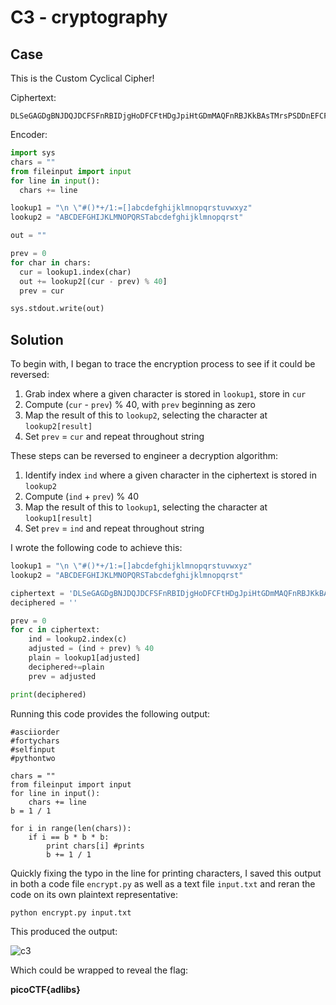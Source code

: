 # C3 - cryptography

## Case

This is the Custom Cyclical Cipher!

Ciphertext:

```
DLSeGAGDgBNJDQJDCFSFnRBIDjgHoDFCFtHDgJpiHtGDmMAQFnRBJKkBAsTMrsPSDDnEFCFtIbEDtDCIbFCFtHTJDKerFldbFObFCFtLBFkBAAAPFnRBJGEkerFlcPgKkImHnIlATJDKbTbFOkdNnsgbnJRMFnRBNAFkBAAAbrcbTKAkOgFpOgFpOpkBAAAAAAAiClFGIPFnRBaKliCgClFGtIBAAAAAAAOgGEkImHnIl
```

Encoder:

```py
import sys
chars = ""
from fileinput import input
for line in input():
  chars += line

lookup1 = "\n \"#()*+/1:=[]abcdefghijklmnopqrstuvwxyz"
lookup2 = "ABCDEFGHIJKLMNOPQRSTabcdefghijklmnopqrst"

out = ""

prev = 0
for char in chars:
  cur = lookup1.index(char)
  out += lookup2[(cur - prev) % 40]
  prev = cur

sys.stdout.write(out)
```

## Solution

To begin with, I began to trace the encryption process to see if it could be reversed:

1. Grab index where a given character is stored in `lookup1`, store in `cur`
2. Compute (`cur` - `prev`) % 40, with `prev` beginning as zero
3. Map the result of this to `lookup2`, selecting the character at `lookup2[result]`
4. Set `prev` = `cur` and repeat throughout string

These steps can be reversed to engineer a decryption algorithm:
1. Identify index `ind` where a given character in the ciphertext is stored in `lookup2`
2. Compute (`ind` + `prev`) % 40
3. Map the result of this to `lookup1`, selecting the character at `lookup1[result]`
4. Set `prev` = `ind` and repeat throughout string

I wrote the following code to achieve this:

```py
lookup1 = "\n \"#()*+/1:=[]abcdefghijklmnopqrstuvwxyz"
lookup2 = "ABCDEFGHIJKLMNOPQRSTabcdefghijklmnopqrst"

ciphertext = 'DLSeGAGDgBNJDQJDCFSFnRBIDjgHoDFCFtHDgJpiHtGDmMAQFnRBJKkBAsTMrsPSDDnEFCFtIbEDtDCIbFCFtHTJDKerFldbFObFCFtLBFkBAAAPFnRBJGEkerFlcPgKkImHnIlATJDKbTbFOkdNnsgbnJRMFnRBNAFkBAAAbrcbTKAkOgFpOgFpOpkBAAAAAAAiClFGIPFnRBaKliCgClFGtIBAAAAAAAOgGEkImHnIl'
deciphered = ''

prev = 0
for c in ciphertext:
    ind = lookup2.index(c)
    adjusted = (ind + prev) % 40
    plain = lookup1[adjusted]
    deciphered+=plain
    prev = adjusted

print(deciphered)
```

Running this code provides the following output:

```
#asciiorder
#fortychars
#selfinput
#pythontwo

chars = ""
from fileinput import input
for line in input():
    chars += line
b = 1 / 1

for i in range(len(chars)):
    if i == b * b * b:
        print chars[i] #prints
        b += 1 / 1
```

Quickly fixing the typo in the line for printing characters, I saved this output in both a code file `encrypt.py` as well as a text file `input.txt` and reran the code on its own plaintext representative:

```
python encrypt.py input.txt
```

This produced the output:

![c3](https://github.com/user-attachments/assets/ffdb0d5e-6705-4f07-b493-bbf27a869f66)


Which could be wrapped to reveal the flag:

**picoCTF{adlibs}**

